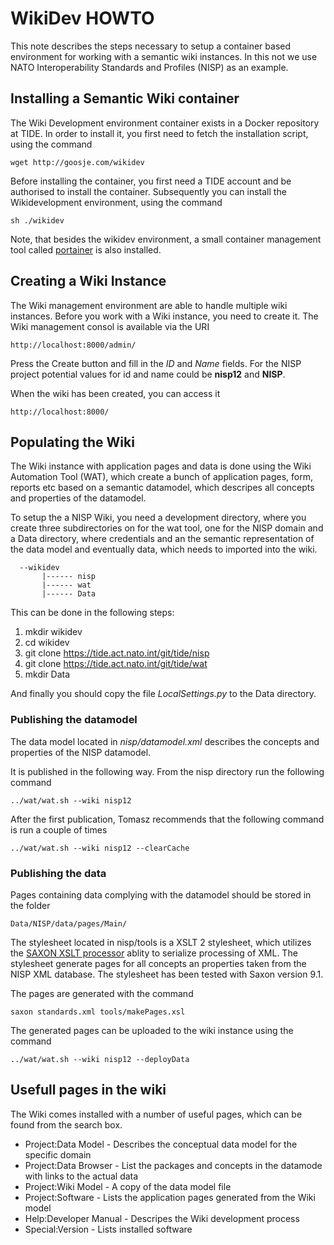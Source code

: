 # WikiDev HOWTO

This note describes the steps necessary to setup a container based environment for working with a semantic wiki instances. In this not we use NATO Interoperability Standards and Profiles (NISP) as an example.

## Installing a Semantic Wiki container

The Wiki Development environment container exists in a Docker repository at TIDE. In order to install it, you first need to fetch the installation script, using the command 

    wget http://goosje.com/wikidev

Before installing the container, you first need a TIDE account and be authorised to install the container. Subsequently you can install the Wikidevelopment environment, using the command

    sh ./wikidev

Note, that besides the wikidev environment, a small container management tool called [portainer](https://portainer.io/) is also installed.

## Creating a Wiki Instance

The Wiki management environment are able to handle multiple wiki instances. Before you work with a Wiki instance, you need to create it. The Wiki management consol is available via the URI

    http://localhost:8000/admin/

Press the Create button and fill in the *ID* and *Name* fields. For the NISP project potential values for id and name could be **nisp12** and **NISP**.

When the wiki has been created, you can access it

    http://localhost:8000/

## Populating the Wiki

The Wiki instance with application pages and data is done using the Wiki Automation Tool (WAT), which create a bunch of application pages, form, reports etc based on a semantic datamodel, which descripes all concepts and properties of the datamodel.

To setup the a NISP Wiki, you need a development directory, where you create three subdirectories on for the wat tool, one for the NISP domain and a Data directory, where credentials and an the semantic representation of the data model and eventually data, which needs to imported into the wiki.

      --wikidev
           |------ nisp
           |------ wat
           |------ Data

This can be done in the following steps:

1. mkdir wikidev
2. cd wikidev
3. git clone https://tide.act.nato.int/git/tide/nisp
4. git clone https://tide.act.nato.int/git/tide/wat
5. mkdir Data

And finally you should copy the file *LocalSettings.py* to the Data directory.

### Publishing the datamodel

The data model located in *nisp/datamodel.xml* describes the concepts and properties of the NISP datamodel.

It is published in the following way. From the nisp directory run the following command

    ../wat/wat.sh --wiki nisp12

After the first publication, Tomasz recommends that the following command is run a couple of times

    ../wat/wat.sh --wiki nisp12 --clearCache

### Publishing the data

Pages containing data complying with the datamodel should be stored in the folder

    Data/NISP/data/pages/Main/

The stylesheet located in nisp/tools is a XSLT 2 stylesheet, which utilizes the [SAXON XSLT processor](http://saxon.sourceforge.net/) ablity to serialize processing of XML. The stylesheet generate pages for all concepts an properties taken from the NISP XML database. The stylesheet has been tested with Saxon version 9.1.

The pages are generated with the command

    saxon standards.xml tools/makePages.xsl

The generated pages can be uploaded to the wiki instance using the command

    ../wat/wat.sh --wiki nisp12 --deployData
    
## Usefull pages in the wiki

The Wiki comes installed with a number of useful pages, which can be found from the search box.

* Project:Data Model - Describes the conceptual data model for the specific domain
* Project:Data Browser - List the packages and concepts in the datamode with links to the actual data
* Project:Wiki Model - A copy of the data model file
* Project:Software - Lists the application pages generated from the Wiki model
* Help:Developer Manual - Descripes the Wiki development process
* Special:Version - Lists installed software

